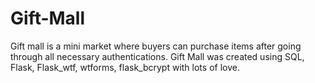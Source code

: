 # Gift-Mall
Gift mall is a mini market where buyers can purchase items after going through all necessary authentications. Gift Mall was created using SQL, Flask, Flask_wtf, wtforms, flask_bcrypt with lots of love.
